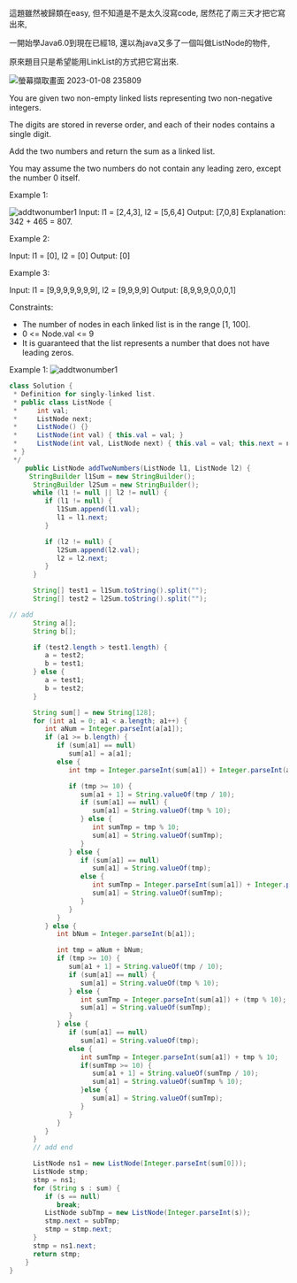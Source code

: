 這題雖然被歸類在easy, 但不知道是不是太久沒寫code, 居然花了兩三天才把它寫出來,

一開始學Java6.0到現在已經18, 還以為java又多了一個叫做ListNode的物件,

原來題目只是希望能用LinkList的方式把它寫出來.

![螢幕擷取畫面 2023-01-08 235809](https://user-images.githubusercontent.com/118010660/211206519-603aed53-7044-47fc-9c91-bad9cc6e87cb.png)

You are given two non-empty linked lists representing two non-negative integers. 

The digits are stored in reverse order, and each of their nodes contains a single digit. 

Add the two numbers and return the sum as a linked list.

You may assume the two numbers do not contain any leading zero, except the number 0 itself.




Example 1:

![addtwonumber1](https://user-images.githubusercontent.com/118010660/211206651-732f8b18-534c-4882-be94-964c9d1ecee4.jpg)
Input: l1 = [2,4,3], l2 = [5,6,4]
Output: [7,0,8]
Explanation: 342 + 465 = 807.

Example 2:

Input: l1 = [0], l2 = [0]
Output: [0]

Example 3:

Input: l1 = [9,9,9,9,9,9,9], l2 = [9,9,9,9]
Output: [8,9,9,9,0,0,0,1]

Constraints:
* The number of nodes in each linked list is in the range [1, 100].
* 0 <= Node.val <= 9
* It is guaranteed that the list represents a number that does not have leading zeros.























Example 1:
![addtwonumber1](https://user-images.githubusercontent.com/118010660/211206566-87f5f8ec-d410-4bdf-8249-3719b103a6a3.jpg)


```java
class Solution {
 * Definition for singly-linked list.
 * public class ListNode {
 *     int val;
 *     ListNode next;
 *     ListNode() {}
 *     ListNode(int val) { this.val = val; }
 *     ListNode(int val, ListNode next) { this.val = val; this.next = next; }
 * }
 */
    public ListNode addTwoNumbers(ListNode l1, ListNode l2) {
     StringBuilder l1Sum = new StringBuilder();
      StringBuilder l2Sum = new StringBuilder();
      while (l1 != null || l2 != null) {
         if (l1 != null) {
            l1Sum.append(l1.val);
            l1 = l1.next;
         }

         if (l2 != null) {
            l2Sum.append(l2.val);
            l2 = l2.next;
         }
      }

      String[] test1 = l1Sum.toString().split("");
      String[] test2 = l2Sum.toString().split("");

// add
      String a[];
      String b[];

      if (test2.length > test1.length) {
         a = test2;
         b = test1;
      } else {
         a = test1;
         b = test2;
      }

      String sum[] = new String[128];
      for (int a1 = 0; a1 < a.length; a1++) {
         int aNum = Integer.parseInt(a[a1]);
         if (a1 >= b.length) {
            if (sum[a1] == null)
               sum[a1] = a[a1];
            else {
               int tmp = Integer.parseInt(sum[a1]) + Integer.parseInt(a[a1]);

               if (tmp >= 10) {
                  sum[a1 + 1] = String.valueOf(tmp / 10);
                  if (sum[a1] == null) {
                     sum[a1] = String.valueOf(tmp % 10);
                  } else {
                     int sumTmp = tmp % 10;
                     sum[a1] = String.valueOf(sumTmp);
                  }
               } else {
                  if (sum[a1] == null)
                     sum[a1] = String.valueOf(tmp);
                  else {
                     int sumTmp = Integer.parseInt(sum[a1]) + Integer.parseInt(a[a1]);
                     sum[a1] = String.valueOf(sumTmp);
                  }
               }
            }
         } else {
            int bNum = Integer.parseInt(b[a1]);

            int tmp = aNum + bNum;
            if (tmp >= 10) {
               sum[a1 + 1] = String.valueOf(tmp / 10);
               if (sum[a1] == null) {
                  sum[a1] = String.valueOf(tmp % 10);
               } else {
                  int sumTmp = Integer.parseInt(sum[a1]) + (tmp % 10);
                  sum[a1] = String.valueOf(sumTmp);
               }
            } else {
               if (sum[a1] == null)
                  sum[a1] = String.valueOf(tmp);
               else {
                  int sumTmp = Integer.parseInt(sum[a1]) + tmp % 10;
                  if(sumTmp >= 10) {
                     sum[a1 + 1] = String.valueOf(sumTmp / 10);
                     sum[a1] = String.valueOf(sumTmp % 10);
                  }else {
                     sum[a1] = String.valueOf(sumTmp);
                  }
               }
            }
         }
      }
      // add end

      ListNode ns1 = new ListNode(Integer.parseInt(sum[0]));
      ListNode stmp;
      stmp = ns1;
      for (String s : sum) {
         if (s == null)
            break;
         ListNode subTmp = new ListNode(Integer.parseInt(s));
         stmp.next = subTmp;
         stmp = stmp.next;
      }
      stmp = ns1.next;
      return stmp;
    }
}
```

